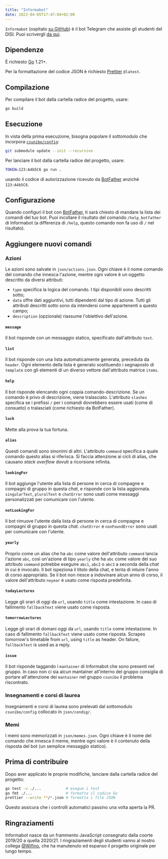 ```yaml
---
title: "Informabot"
date: 2023-04-05T17:47:04+02:00
---
```


`Informabot` (ospitato [su GitHub](https://github.com/csunibo/informabot)) è il
bot Telegram che assiste gli studenti del DISI. Puoi scrivergli [da qui](https://t.me/UniboInformabot).

## Dipendenze

È richiesto [Go](https://go.dev/) 1.21+.

Per la formattazione del codice JSON è richiesto
[Prettier](https://prettier.io/) `@latest`.

## Compilazione

Per compilare il bot dalla cartella radice del progetto, usare:

```bash
go build
```

## Esecuzione

In vista della prima esecuzione, bisogna popolare il sottomodulo che incorpora
[`csunibo/config`](../infrastruttura/configurazioni/):

```bash
git submodule update --init --recursive
```

Per lanciare il bot dalla cartella radice del progetto, usare:

```bash
TOKEN=123:A4b5C6 go run .
```

usando il codice di autorizzazione ricevuto da
[BotFather](https://core.telegram.org/bots#6-botfather) anziché
`123:A4b5C6`.

## Configurazione

Quando configuri il bot con
[BotFather](https://core.telegram.org/bots#6-botfather), ti sarà chiesto di
mandare la lista dei comandi del tuo bot. Puoi incollare il risultato del
comando `/help_botfather` di Informabot (a differenza di `/help`, questo comando
non fa uso di `/` nel risultato).

## Aggiungere nuovi comandi

### Azioni

Le azioni sono salvate in `json/actions.json`. Ogni chiave è il nome comando
del comando che innesca l'azione, mentre ogni valore è un oggetto descritto da
diversi attributi:

- `type` specifica la logica del comando. I tipi disponibili sono descritti
  sotto;
- `data` offre dati aggiuntivi, tutti dipendenti dal tipo di azione. Tutti gli
  attributi descritti sotto sono da intendersi come appartenenti a questo campo;
- `description` (opzionale) riassume l'obiettivo dell'azione.

#### `message`

Il bot risponde con un messaggio statico, specificato dall'attributo `text`.

#### `list`

Il bot risponde con una lista automaticamente generata, preceduta da `header`.
Ogni elemento della lista è generato sostituendo i segnaposto di `template`
con gli elementi di un diverso vettore dall'attributo matrice `items`.

#### `help`

Il bot risponde elencando ogni coppia comando-descrizione. Se un comando è privo
di descrizione, viene tralasciato. L'attributo `slashes` specifica se i
prefissi `/` per i comandi dovrebbero essere usati (come di consueto) o
tralasciati (come richiesto da BotFather).

#### `luck`

Mette alla prova la tua fortuna.

#### `alias`

Questi comandi sono sinonimi di altri. L'attributo `command` specifica a quale
comando questo alias si riferisca. Si faccia attenzione ai cicli di alias, che
causano _stack overflow_ dovuti a ricorsione infinita.

#### `lookingFor`

Il bot aggiunge l'utente alla lista di persone in cerca di compagne e compagni
di gruppo in questa _chat_, e risponde con la lista aggiornata. `singularText`,
`pluralText` e `chatError` sono usati come messaggi personalizzati per
comunicare con l'utente.

#### `notLookingFor`

Il bot rimuove l'utente dalla lista di persone in cerca di compagne e compagni
di gruppo in questa _chat_. `chatError` e `nonFoundError` sono usati per
comunicare con l'utente.

#### `yearly`

Proprio come un alias che ha `abc` come valore dell'attributo `command` lancia
l'azione `abc`, così un'azione di tipo `yearly` che ha `abc` come valore del suo
attributo `command` potrebbe eseguire `abc1`, `abc2` o `abc3` a seconda della
_chat_ in cui è invocato. Il bot ispeziona il titolo della chat, e tenta di
intuire l'anno di corso appropriato. Se il bot non riesce a indovinare alcun
anno di corso, il valore dell'attributo `noyear` è usato come risposta
predefinita.

#### `todayLectures`

Legge gli orari di oggi da `url`, usando `title` come intestazione. In caso di
fallimento `fallbackText` viene usato come risposta.

#### `tomorrowLectures`

Legge gli orari di domani oggi da `url`, usando `title` come intestazione. In
caso di fallimento `fallbackText` viene usato come risposta.
Scrapes tomorrow's timetable from `url`, using `title` as header. On faliure,
`fallbackText` is used as a reply.

#### `issue`

Il bot risponde taggando i `mantainer` di Informabot che sono presenti nel gruppo.
In caso non ci sia alcun mantainer all'interno del gruppo consiglia di portare 
all'attenzione dei `mantainer` nel gruppo `csunibo` il problema riscontrato.

### Insegnamenti e corsi di laurea

Insegnamenti e corsi di laurea sono prelevati dal sottomodulo `csunibo/config`
collocato in `json/condig/`.

### Memi

I memi sono memorizzati in `json/memes.json`. Ogni chiave è il nome del comando
che innesca il meme, mentre ogni valore è il contenuto della risposta del bot
(un semplice messaggio statico).

## Prima di contribuire

Dopo aver applicato le proprie modifiche, lanciare dalla cartella radice del
progetto:

```bash
go test -v ./...           # esegue i test
go fmt ./...               # formatta il codice Go
prettier --write **/*.json # formatta i file JSON
```

Questo assicura che i controlli automatici passino una volta aperta la PR.

## Ringraziamenti

Informabot nasce da un frammento JavaScript consegnato dalla coorte 2019/20 a
quella 2020/21. I ringraziamenti degli studenti vanno al nostro collega
[@Wifino](https://github.com/Wifino), che ha manutenuto ed espanso il progetto
originale per lungo tempo.
